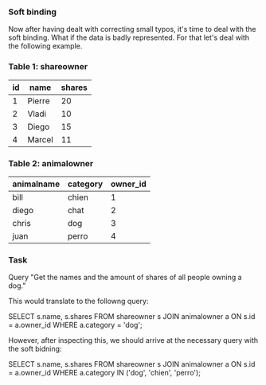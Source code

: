 
### Soft binding 

Now after having dealt with correcting small typos, it's time to deal with the soft binding. What if the data is badly represented. For that let's deal with the following example.

### Table 1: shareowner

|id| name          | shares   | 
|----|-------------|----------|
|1   | Pierre       | 20      |
|2   | Vladi         | 10     |
|3   | Diego       | 15      |
|4   | Marcel         | 11     |

### Table 2: animalowner

| animalname    | category   |owner_id|
|---------------|------------|------  |
| bill          | chien      |1       |
| diego         | chat       |2       |
|chris          | dog        | 3      |
| juan          | perro       | 4      |


### Task

Query "Get the names and the amount of shares of all people owning a dog."

This would translate to the followng query:

SELECT s.name, s.shares
FROM shareowner s
JOIN animalowner a ON s.id = a.owner_id
WHERE a.category = 'dog';


However, after inspecting this, we should arrive at the necessary query with the soft bidning:

SELECT s.name, s.shares
FROM shareowner s
JOIN animalowner a ON s.id = a.owner_id
WHERE a.category IN ('dog', 'chien', 'perro');


